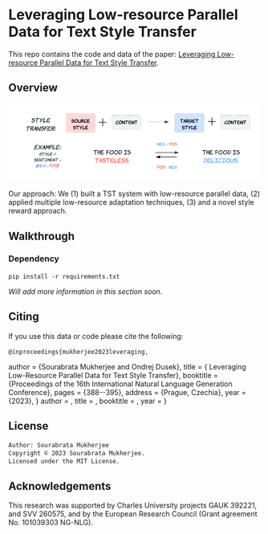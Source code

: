 # Leveraging Low-resource Parallel Data for Text Style Transfer

This repo contains the code and data of the paper: [Leveraging Low-resource Parallel Data for Text Style Transfer]().

## Overview

<p align="left">
  <img src="image/TST_Example.png"/>
</p>

Our approach: We (1) built a TST system with low-resource parallel data, (2) applied multiple low-resource adaptation techniques, (3) and a novel style reward approach.

## Walkthrough

### Dependency

    pip install -r requirements.txt

*Will add more information in this section soon.*

## Citing
If you use this data or code please cite the following:
  
    @inproceedings{mukherjee2023leveraging,
author = {Sourabrata Mukherjee and Ondrej Dusek},
title = { Leveraging Low-Resource Parallel Data for Text Style Transfer},
booktitle = {Proceedings of the 16th International Natural Language Generation Conference},
pages = {388--395},
address = {Prague, Czechia},
year = {2023},
}
    author = ,
    title = ,
    booktitle = ,
    year = 
}

## License

    Author: Sourabrata Mukherjee
    Copyright © 2023 Sourabrata Mukherjee.
    Licensed under the MIT License.

## Acknowledgements

This research was supported by Charles University projects GAUK 392221, and SVV 260575, and by the European Research Council (Grant agreement No. 101039303 NG-NLG).

